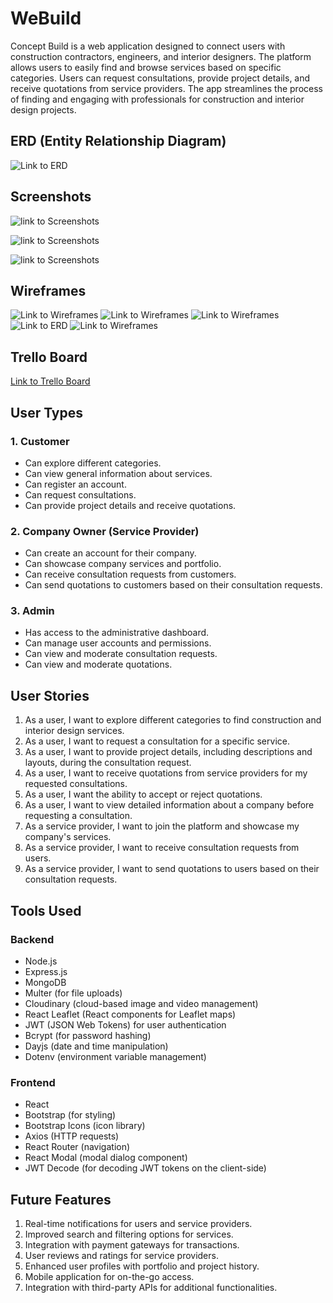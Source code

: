 
# WeBuild

Concept Build is a web application designed to connect users with construction contractors, engineers, and interior designers. The platform allows users to easily find and browse services based on specific categories. Users can request consultations, provide project details, and receive quotations from service providers. The app streamlines the process of finding and engaging with professionals for construction and interior design projects.



## ERD (Entity Relationship Diagram)
![Link to ERD](https://i.imgur.com/LwIRLfE.jpg)


## Screenshots
![link to Screenshots](https://i.imgur.com/oOYiR8C.png)

![link to Screenshots](https://i.imgur.com/MlA6ygr.png)

![link to Screenshots](https://i.imgur.com/kIeOcYG.png)






## Wireframes

![Link to Wireframes](https://i.imgur.com/oqXx8gZ.png) 
![Link to Wireframes](https://i.imgur.com/WSWA0Oi.png) 
![Link to Wireframes](https://i.imgur.com/wPNFaGz.png) 
![Link to ERD](https://i.imgur.com/wPNFaGz.png)
![Link to Wireframes](https://i.imgur.com/pyv8MTG.png) 


## Trello Board

[Link to Trello Board](https://trello.com/invite/b/odpSNtgf/ATTI1334ebf800b56206c6db11ade3a6dab75B061814/conceptbuild) 



## User Types

### 1. Customer

- Can explore different categories.
- Can view general information about services.
- Can register an account.
- Can request consultations.
- Can provide project details and receive quotations.


### 2. Company Owner (Service Provider)

- Can create an account for their company.
- Can showcase company services and portfolio.
- Can receive consultation requests from customers.
- Can send quotations to customers based on their consultation requests.

### 3. Admin

- Has access to the administrative dashboard.
- Can manage user accounts and permissions.
- Can view and moderate consultation requests.
- Can view and moderate quotations.


## User Stories

1. As a user, I want to explore different categories to find construction and interior design services.
2. As a user, I want to request a consultation for a specific service.
3. As a user, I want to provide project details, including descriptions and layouts, during the consultation request.
4. As a user, I want to receive quotations from service providers for my requested consultations.
5. As a user, I want the ability to accept or reject quotations.
6. As a user, I want to view detailed information about a company before requesting a consultation.
7. As a service provider, I want to join the platform and showcase my company's services.
8. As a service provider, I want to receive consultation requests from users.
9. As a service provider, I want to send quotations to users based on their consultation requests.

## Tools Used

### Backend
- Node.js
- Express.js
- MongoDB
- Multer (for file uploads)
- Cloudinary (cloud-based image and video management)
- React Leaflet (React components for Leaflet maps)
- JWT (JSON Web Tokens) for user authentication
- Bcrypt (for password hashing)
- Dayjs (date and time manipulation)
- Dotenv (environment variable management)

### Frontend
- React
- Bootstrap (for styling)
- Bootstrap Icons (icon library)
- Axios (HTTP requests)
- React Router (navigation)
- React Modal (modal dialog component)
- JWT Decode (for decoding JWT tokens on the client-side)


## Future Features

1. Real-time notifications for users and service providers.
2. Improved search and filtering options for services.
3. Integration with payment gateways for transactions.
4. User reviews and ratings for service providers.
5. Enhanced user profiles with portfolio and project history.
6. Mobile application for on-the-go access.
7. Integration with third-party APIs for additional functionalities.


